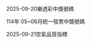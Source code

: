
2025-09-20樂透彩中獎號碼

                                
114年 05~06月統一發票中獎號碼
                             
2025-09-21空氣品質指標
                              